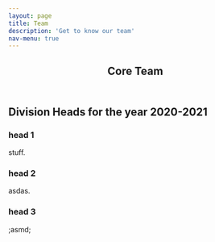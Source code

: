 ```yaml
---
layout: page
title: Team
description: 'Get to know our team'
nav-menu: true
---
```


<!-- Main -->
<div id="main" class="alt">

<!-- One -->
<section id="one">
	<div class="inner">
		<header class="major">
			<h1>Core Team</h1>
		</header>

<!-- Content -->
<h2 id="content">Division Heads for the year 2020-2021</h2>

<div class="row">
	<div class="6u 12u$(small)">
		<h3>head 1</h3>
		<p>stuff.</p>
	</div>
	<div class="6u$ 12u$(small)">
		<h3>head 2</h3>
		<p>asdas.</p>
	</div>
	<!-- Break -->
	<div class="4u 12u$(medium)">
		<h3>head 3</h3>
		<p>;asmd;</p>
	
</div>

